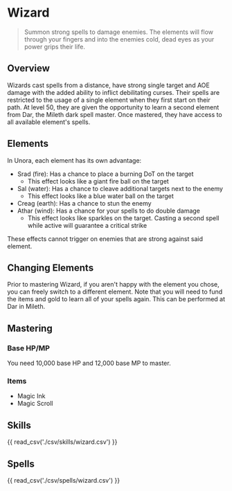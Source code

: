 # Wizard

> Summon strong spells to damage enemies. The elements will flow through your fingers and into the enemies cold, dead eyes as your power grips their life.

## Overview

Wizards cast spells from a distance, have strong single target and AOE damage with the added ability to inflict  debilitating curses. Their spells are restricted to the usage of a single element when they first start on their path. At level 50, they are given the opportunity to learn a second element from Dar, the Mileth dark spell master. Once mastered, they have access to all available element's spells.

## Elements

In Unora, each element has its own advantage:

- Srad (fire): Has a chance to place a burning DoT on the target
    - This effect looks like a giant fire ball on the target
- Sal (water): Has a chance to cleave additional targets next to the enemy
    - This effect looks like a blue water ball on the target
- Creag (earth): Has a chance to stun the enemy
- Athar (wind): Has a chance for your spells to do double damage
    - This effect looks like sparkles on the target. Casting a second spell while active will guarantee a critical strike

These effects cannot trigger on enemies that are strong against said element.

## Changing Elements

Prior to mastering Wizard, if you aren't happy with the element you chose, you can freely switch to a different element. Note that you will need to fund the items and gold to learn all of your spells again. This can be performed at Dar in Mileth.

## Mastering

### Base HP/MP

You need 10,000 base HP and 12,000 base MP to master.

### Items

- Magic Ink
- Magic Scroll

## Skills

{{ read_csv('./csv/skills/wizard.csv') }}

## Spells

{{ read_csv('./csv/spells/wizard.csv') }}
